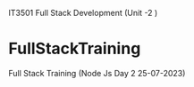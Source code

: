 IT3501 Full Stack Development (Unit -2 ) 
# FullStackTraining
Full Stack Training (Node Js Day 2 25-07-2023)
